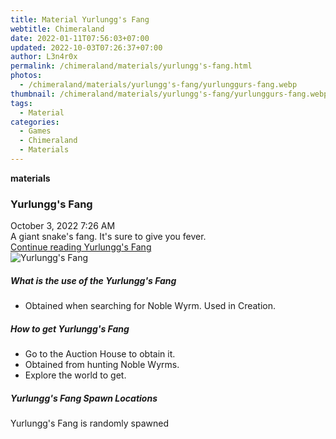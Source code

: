 ```yaml
---
title: Material Yurlungg's Fang
webtitle: Chimeraland
date: 2022-01-11T07:56:03+07:00
updated: 2022-10-03T07:26:37+07:00
author: L3n4r0x
permalink: /chimeraland/materials/yurlungg's-fang.html
photos:
  - /chimeraland/materials/yurlungg's-fang/yurlunggurs-fang.webp
thumbnail: /chimeraland/materials/yurlungg's-fang/yurlunggurs-fang.webp
tags:
  - Material
categories:
  - Games
  - Chimeraland
  - Materials
---
```


<section id="bootstrap-wrapper">
  <link
    rel="stylesheet"
    href="https://cdn.statically.io/gh/dimaslanjaka/Web-Manajemen/40ac3225/css/bootstrap-4.5-wrapper.css"
  />
  <div
    class="row g-0 border rounded overflow-hidden flex-md-row mb-4 shadow-sm position-relative"
  >
    <div class="col p-4 d-flex flex-column position-static">
      <strong class="d-inline-block mb-2 text-success">materials</strong>
      <h3 class="mb-0">Yurlungg&#x27;s Fang</h3>
      <div class="mb-1 text-muted">October 3, 2022 7:26 AM</div>
      <div class="mb-2 border p-1">
        A giant snake&#x27;s fang. It&#x27;s sure to give you fever.
      </div>
      <a href="#" class="stretched-link d-none"
        >Continue reading Yurlungg&#x27;s Fang</a
      >
    </div>
    <div class="col-auto d-none d-lg-block">
      <img
        src="/chimeraland/materials/yurlungg&#x27;s-fang/yurlunggurs-fang.webp"
        alt="Yurlungg&#x27;s Fang"
      />
    </div>
  </div>
  <div class="row">
    <div class="col-lg-6 col-12 mb-2">
      <div class="card">
        <div class="card-body">
          <h5 class="card-title">
            What is the use of the Yurlungg&#x27;s Fang
          </h5>
          <div class="card-text">
            <ul>
              <li>Obtained when searching for Noble Wyrm. Used in Creation.</li>
            </ul>
          </div>
        </div>
      </div>
    </div>
    <div class="col-lg-6 col-12 mb-2">
      <div class="card">
        <div class="card-body">
          <h5 class="card-title">How to get Yurlungg&#x27;s Fang</h5>
          <div class="card-text">
            <ul>
              <li>Go to the Auction House to obtain it.</li>
              <li>Obtained from hunting Noble Wyrms.</li>
              <li>Explore the world to get.</li>
            </ul>
          </div>
        </div>
      </div>
    </div>
    <div class="col-12 mb-2">
      <h5>Yurlungg&#x27;s Fang Spawn Locations</h5>
      <p>Yurlungg&#x27;s Fang is randomly spawned</p>
    </div>
  </div>
</section>